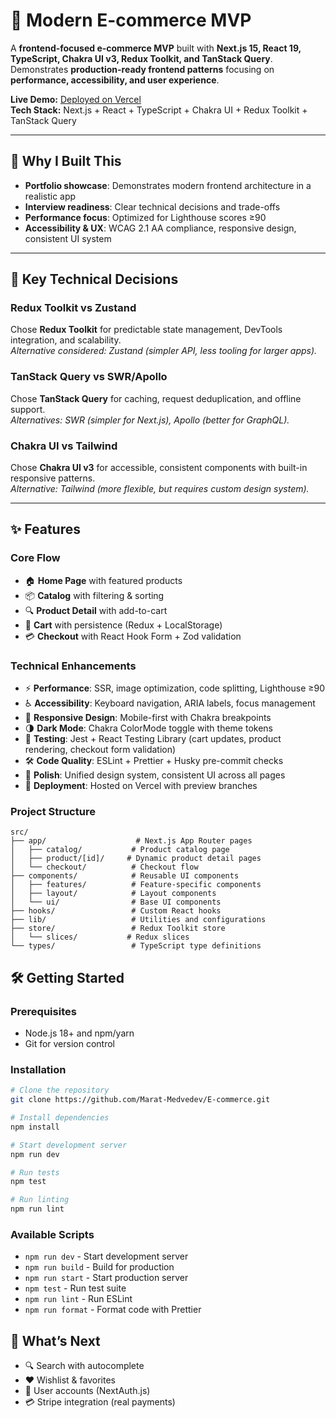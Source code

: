 # 🛒 Modern E-commerce MVP

A **frontend-focused e-commerce MVP** built with **Next.js 15, React 19, TypeScript, Chakra UI v3, Redux Toolkit, and TanStack Query**.  
Demonstrates **production-ready frontend patterns** focusing on **performance, accessibility, and user experience**.

**Live Demo:** [Deployed on Vercel](https://your-demo-url.vercel.app)  
**Tech Stack:** Next.js + React + TypeScript + Chakra UI + Redux Toolkit + TanStack Query

---

## 🎯 Why I Built This

- **Portfolio showcase**: Demonstrates modern frontend architecture in a realistic app
- **Interview readiness**: Clear technical decisions and trade-offs
- **Performance focus**: Optimized for Lighthouse scores ≥90
- **Accessibility & UX**: WCAG 2.1 AA compliance, responsive design, consistent UI system

---

## 🔧 Key Technical Decisions

### Redux Toolkit vs Zustand

Chose **Redux Toolkit** for predictable state management, DevTools integration, and scalability.  
_Alternative considered: Zustand (simpler API, less tooling for larger apps)._

### TanStack Query vs SWR/Apollo

Chose **TanStack Query** for caching, request deduplication, and offline support.  
_Alternatives: SWR (simpler for Next.js), Apollo (better for GraphQL)._

### Chakra UI vs Tailwind

Chose **Chakra UI v3** for accessible, consistent components with built-in responsive patterns.  
_Alternative: Tailwind (more flexible, but requires custom design system)._

---

## ✨ Features

### Core Flow

- 🏠 **Home Page** with featured products
- 📦 **Catalog** with filtering & sorting
- 🔍 **Product Detail** with add-to-cart
- 🛒 **Cart** with persistence (Redux + LocalStorage)
- 💳 **Checkout** with React Hook Form + Zod validation

### Technical Enhancements

- ⚡ **Performance**: SSR, image optimization, code splitting, Lighthouse ≥90
- ♿ **Accessibility**: Keyboard navigation, ARIA labels, focus management
- 📱 **Responsive Design**: Mobile-first with Chakra breakpoints
- 🌗 **Dark Mode**: Chakra ColorMode toggle with theme tokens
- 🧪 **Testing**: Jest + React Testing Library (cart updates, product rendering, checkout form validation)
- 🛠 **Code Quality**: ESLint + Prettier + Husky pre-commit checks
- 🎨 **Polish**: Unified design system, consistent UI across all pages
- 🚀 **Deployment**: Hosted on Vercel with preview branches

### Project Structure

```
src/
├── app/                    # Next.js App Router pages
│   ├── catalog/           # Product catalog page
│   ├── product/[id]/     # Dynamic product detail pages
│   └── checkout/          # Checkout flow
├── components/            # Reusable UI components
│   ├── features/          # Feature-specific components
│   ├── layout/            # Layout components
│   └── ui/                # Base UI components
├── hooks/                 # Custom React hooks
├── lib/                   # Utilities and configurations
├── store/                 # Redux Toolkit store
│   └── slices/           # Redux slices
└── types/                 # TypeScript type definitions
```

## 🛠️ Getting Started

### Prerequisites

- Node.js 18+ and npm/yarn
- Git for version control

### Installation

```bash
# Clone the repository
git clone https://github.com/Marat-Medvedev/E-commerce.git

# Install dependencies
npm install

# Start development server
npm run dev

# Run tests
npm test

# Run linting
npm run lint
```

### Available Scripts

- `npm run dev` - Start development server
- `npm run build` - Build for production
- `npm run start` - Start production server
- `npm test` - Run test suite
- `npm run lint` - Run ESLint
- `npm run format` - Format code with Prettier

## 🚀 What’s Next

- 🔍 Search with autocomplete
- ❤️ Wishlist & favorites
- 👤 User accounts (NextAuth.js)
- 💳 Stripe integration (real payments)
